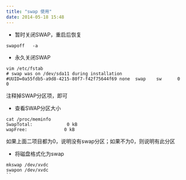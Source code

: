 ```yaml
---
title: "swap 使用"
date: 2014-05-18 15:48
---
```


* 暂时关闭SWAP，重启后恢复

```
swapoff   -a
```


* 永久关闭SWAP
```
vim /etc/fstab
# swap was on /dev/sda11 during installation
#UUID=0a55fdb5-a9d8-4215-80f7-f42f75644f69 none  swap    sw      0       0
```
注释掉SWAP分区项，即可



* 查看SWAP分区大小

```
cat /proc/meminfo
SwapTotal:             0 kB
wapFree:              0 kB
```
如果上面二项目都为0，说明没有swap分区；如果不为0，则说明有此分区

* 将磁盘格式化为swap

```
mkswap /dev/xvdc
swapon /dev/xvdc
``

